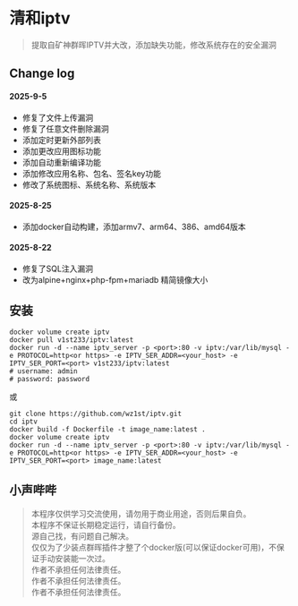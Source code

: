 # 清和iptv
>提取自矿神群晖IPTV并大改，添加缺失功能，修改系统存在的安全漏洞      
## Change log
#### 2025-9-5
- 修复了文件上传漏洞
- 修复了任意文件删除漏洞
- 添加定时更新外部列表
- 添加更改应用图标功能
- 添加自动重新编译功能
- 添加修改应用名称、包名、签名key功能
- 修改了系统图标、系统名称、系统版本
#### 2025-8-25
- 添加docker自动构建，添加armv7、arm64、386、amd64版本
#### 2025-8-22
- 修复了SQL注入漏洞
- 改为alpine+nginx+php-fpm+mariadb 精简镜像大小
## 安装
```
docker volume create iptv
docker pull v1st233/iptv:latest
docker run -d --name iptv_server -p <port>:80 -v iptv:/var/lib/mysql -e PROTOCOL=http<or https> -e IPTV_SER_ADDR=<your_host> -e IPTV_SER_PORT=<port> v1st233/iptv:latest
# username: admin
# password: password
```
或
```
git clone https://github.com/wz1st/iptv.git
cd iptv
docker build -f Dockerfile -t image_name:latest .
docker volume create iptv
docker run -d --name iptv_server -p <port>:80 -v iptv:/var/lib/mysql -e PROTOCOL=http<or https> -e IPTV_SER_ADDR=<your_host> -e IPTV_SER_PORT=<port> image_name:latest
``` 

## 小声哔哔
>本程序仅供学习交流使用，请勿用于商业用途，否则后果自负。     
>本程序不保证长期稳定运行，请自行备份。     
>源自己找，有问题自己解决。     
>仅仅为了少装点群晖插件才整了个docker版(可以保证docker可用)，不保证手动安装能一次过。      
>作者不承担任何法律责任。     
>作者不承担任何法律责任。     
>作者不承担任何法律责任。     

